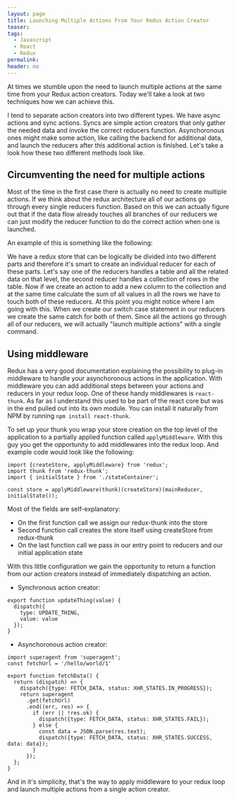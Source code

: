 ```yaml
---
layout: page
title: Launching Multiple Actions From Your Redux Action Creator
teaser:
tags:
  - Javascript
  - React
  - Redux
permalink:
header: no
---
```


At times we stumble upon the need to launch multiple actions at the same time from your Redux action creators. Today we'll take a look at two techniques how we can achieve this.

I tend to separate action creators into two different types. We have async actions and sync actions. Syncs are simple action creators that only gather the needed data and invoke the correct reducers function. Asynchoronous ones might make some action, like calling the backend for additional data, and launch the reducers after this additional action is finished. Let's take a look how these two different methods look like.

## Circumventing the need for multiple actions

Most of the time in the first case there is actually no need to create multiple actions. If we think about the redux architecture all of our actions go through every single reducers function. Based on this we can actually figure out that if the data flow already touches all branches of our reducers we can just modify the reducer function to do the correct action when one is launched.

An example of this is something like the following:

We have a redux store that can be logically be divided into two different parts and therefore it's smart to create an individual reducer for each of these parts. Let's say one of the reducers handles a table and all the related data on that level, the second reducer handles a collection of rows in the table. Now if we create an action to add a new column to the collection and at the same time calculate the sum of all values in all the rows we have to touch both of these reducers. At this point you might notice where I am going with this. When we create our switch case statement in our reducers we create the same catch for both of them. Since all the actions go through all of our reducers, we will actually "launch multiple actions" with a single command.

## Using middleware

Redux has a very good documentation explaining the possibility to plug-in middleware to handle your asynchoronous actions in the application. With middleware you can add additional steps between your actions and reducers in your redux loop. One of these handy middlewares is ```react-thunk```. As far as I understand this used to be part of the react core but was in the end pulled out into its own module. You can install it naturally from NPM by running ```npm install react-thunk```.

To set up your thunk you wrap your store creation on the top level of the application to a partially applied function called ```applyMiddleware```. With this guy you get the opportunity to add middlewares into the redux loop. And example code would look like the following:

```
import {createStore, applyMiddleware} from 'redux';
import thunk from 'redux-thunk';
import { initialState } from './stateContainer';

const store = applyMiddleware(thunk)(createStore)(mainReducer, initialState());
```
Most of the fields are self-explanatory:
* On the first function call we assign our redux-thunk into the store
* Second function call creates the store itself using createStore from redux-thunk
* On the last function call we pass in our entry point to reducers and our initial application state

With this little configuration we gain the opportunity to return a function from our action creators instead of immediately dispatching an action.

* Synchronous action creator:

```
export function updateThing(value) {
  dispatch({
    type: UPDATE_THING,
    value: value
  });
}
```

* Asynchoronous action creator:

```
import superagent from 'superagent';
const fetchUrl = '/hello/world/1'

export function fetchData() {
  return (dispatch) => {
    dispatch({type: FETCH_DATA, status: XHR_STATES.IN_PROGRESS});
    return superagent
      .get(fetchUrl)
      .end((err, res) => {
        if (err || !res.ok) {
          dispatch({type: FETCH_DATA, status: XHR_STATES.FAIL});
        } else {
          const data = JSON.parse(res.text);
          dispatch({type: FETCH_DATA, status: XHR_STATES.SUCCESS, data: data});
        }
      });
  };
}
```

And in it's simplicity, that's the way to apply middleware to your redux loop and launch multiple actions from a single action creator.
